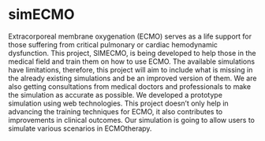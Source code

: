 # simECMO

 Extracorporeal membrane oxygenation (ECMO) serves as a life support for those suffering from
 critical pulmonary or cardiac hemodynamic dysfunction. This project, SIMECMO, is being
 developed to help those in the medical field and train them on how to use ECMO. The available
 simulations have limitations, therefore, this project will aim to include what is missing in the
 already existing simulations and be an improved version of them. We are also getting
 consultations from medical doctors and professionals to make the simulation as accurate as
 possible. We developed a prototype simulation using web technologies. This project doesn’t only
 help in advancing the training techniques for ECMO, it also contributes to improvements in
 clinical outcomes. Our simulation is going to allow users to simulate various scenarios in
 ECMOtherapy.
